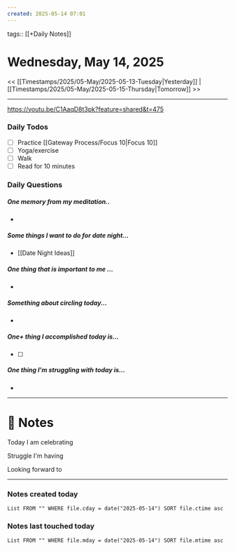 ```yaml
---
created: 2025-05-14 07:01
---
```

tags:: [[+Daily Notes]]

# Wednesday, May 14, 2025

<< [[Timestamps/2025/05-May/2025-05-13-Tuesday|Yesterday]] | [[Timestamps/2025/05-May/2025-05-15-Thursday|Tomorrow]] >>

---
https://youtu.be/C1AaqD8t3pk?feature=shared&t=475

### Daily Todos

- [ ] Practice [[Gateway Process/Focus 10|Focus 10]]
- [ ] Yoga/exercise
- [ ] Walk 
- [ ] Read for 10 minutes 
### Daily Questions

#####  One memory from my meditation..  
- 
##### Some things I want to do for date night...
- [[Date Night Ideas]]
##### One thing that is important to me ...
- 
##### Something about circling today...  
- 
##### One+ thing I accomplished today is...
- [ ] 
##### One thing I'm struggling with today is...
- 

---
# 📝 Notes
Today I am celebrating 

Struggle I'm having 

Looking forward to 

---
### Notes created today
```dataview
List FROM "" WHERE file.cday = date("2025-05-14") SORT file.ctime asc
```

### Notes last touched today
```dataview
List FROM "" WHERE file.mday = date("2025-05-14") SORT file.mtime asc
```